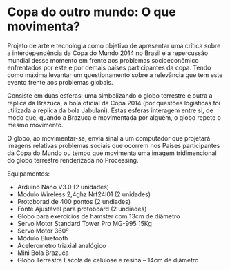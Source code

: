 # Copa do outro mundo: O que movimenta?

Projeto de arte e tecnologia como objetivo de apresentar uma crítica sobre a interdependência da Copa do Mundo 2014 no Brasil e a repercussão mundial desse momento em frente aos problemas socioeconômico enfrentados por este e por demais países participantes da copa. Tendo como máxima levantar um questionamento sobre a relevância que tem este evento frente aos problemas globais.

Consiste em duas esferas: uma simbolizando o globo terrestre e outra a replica da Brazuca, a bola oficial da Copa 2014 (por questões logisticas foi utilizada a replica da bola Jabulani). Estas esferas interagem entre si, de modo que, quando a Brazuca é movimentada por alguém, o globo repete o mesmo movimento.

O globo, ao movimentar-se, envia sinal a um computador que projetará imagens relativas problemas sociais que ocorrem nos Países participantes da Copa do Mundo ou tempo que movimenta uma imagem tridimencional do globo terrestre renderizada no Processing.

Equipamentos:
* Arduino Nano V3.0 (2 unidades)
* Modulo Wireless 2,4ghz Nrf24l01 (2 unidades)
* Protoborad de 400 pontos (2 undiades)
* Fonte Ajustável para protoboard (2 undiades)
* Globo para exercícios de hamster com 13cm de diâmetro
* Servo Motor Standard Tower Pro MG-995 15Kg
* Servo Motor 360º 
* Módulo Bluetooth 
* Acelerometro triaxial analógico
* Mini Bola Brazuca
* Globo Terrestre Escola de celulose e resina – 14cm de diâmetro
